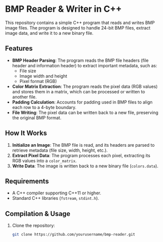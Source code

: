 # BMP Reader & Writer in C++

This repository contains a simple C++ program that reads and writes BMP image files. The program is designed to handle 24-bit BMP files, extract image data, and write it to a new binary file. 

## Features

- **BMP Header Parsing**: The program reads the BMP file headers (file header and information header) to extract important metadata, such as:
  - File size
  - Image width and height
  - Pixel format (RGB)
- **Color Matrix Extraction**: The program reads the pixel data (RGB values) and stores them in a matrix, which can be processed or written to another file.
- **Padding Calculation**: Accounts for padding used in BMP files to align each row to a 4-byte boundary.
- **File Writing**: The pixel data can be written back to a new file, preserving the original BMP format.

## How It Works

1. **Initialize an Image**: The BMP file is read, and its headers are parsed to retrieve metadata (file size, width, height, etc.).
2. **Extract Pixel Data**: The program processes each pixel, extracting its RGB values into a `color_matrix`.
3. **Write Data**: The image is written back to a new binary file (`colors.data`).

## Requirements

- A C++ compiler supporting C++11 or higher.
- Standard C++ libraries (`fstream`, `stdint.h`).

## Compilation & Usage

1. Clone the repository:
   ```bash
   git clone https://github.com/yourusername/bmp-reader.git
